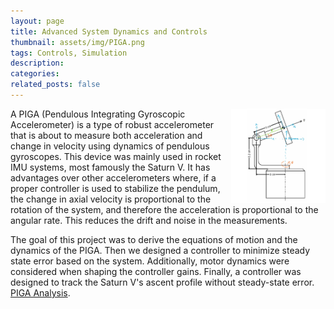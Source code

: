 ```yaml
---
layout: page
title: Advanced System Dynamics and Controls
thumbnail: assets/img/PIGA.png
tags: Controls, Simulation
description:
categories:
related_posts: false
---
```


<img src="/assets/img/PIGA.png" alt="PIGA" style="float:right;width:30%"/>

A PIGA (Pendulous Integrating Gyroscopic Accelerometer) is a type of robust 
accelerometer that is about to measure both acceleration and change in velocity 
using dynamics of pendulous gyroscopes. This device was mainly used in rocket 
IMU systems, most famously the Saturn V. It has advantages over other 
accelerometers where, if a proper controller is used to stabilize the pendulum, 
the change in axial velocity is proportional to the rotation of the system, and 
therefore the acceleration is proportional to the angular rate. This reduces the
drift and noise in the measurements. 

The goal of this project was to derive the equations of motion and the dynamics of the PIGA. Then we designed a controller to minimize steady state error based on the system. Additionally, motor dynamics were considered when shaping the controller gains. Finally, a controller was designed to track the Saturn V's ascent profile without steady-state error. [PIGA Analysis]({{site.baseurl}}/assets/pdf/MEEN_431_Final_Report.pdf).

